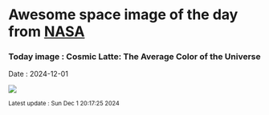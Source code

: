 
# Awesome space image of the day from [NASA](https://api.nasa.gov/)

### Today image : Cosmic Latte: The Average Color of the Universe
Date : 2024-12-01

![](https://apod.nasa.gov/apod/image/2412/CosmicLatte_jhu_960.jpg)

<small>Latest update : Sun Dec  1 20:17:25 2024</small>
        